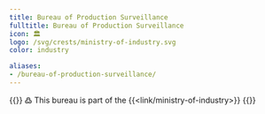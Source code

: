 ```yaml
---
title: Bureau of Production Surveillance
fulltitle: Bureau of Production Surveillance
icon: 🏛️
logo: /svg/crests/ministry-of-industry.svg
color: industry

aliases:
- /bureau-of-production-surveillance/
---
```

{{<note>}}
߷ This bureau is part of the {{<link/ministry-of-industry>}}
{{</note>}}